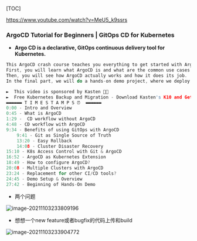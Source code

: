[TOC]



https://www.youtube.com/watch?v=MeU5_k9ssrs

### ArgoCD Tutorial for Beginners | GitOps CD for Kubernetes

- **Argo CD is a declarative, GitOps continuous delivery tool for Kubernetes.**

```c
This ArgoCD crash course teaches you everything to get started with ArgoCD. ArgoCD is a GitOps continuous delivery tool that is gaining popularity in the DevOps world.
First, you will learn what ArgoCD is and what are the common use cases or why we need ArgoCD. 
Then, you will see how ArgoCD actually works and how it does its job.
In the final part, we will do a hands-on demo project, where we deploy ArgoCD in Kubernetes and setup a fully automated CD pipeline for Kubernetes configuration changes to get some practical experience with ArgoCD. 

►  This video is sponsored by Kasten 🙌🏼
►  Free Kubernetes Backup and Migration - Download Kasten's K10 and Get 10 nodes free forever: https://www.kasten.io/nana
▬▬▬▬▬▬ T I M E S T A M P S ⏰  ▬▬▬▬▬▬
0:00 - Intro and Overview
0:45 - What is ArgoCD
1:29 -  CD workflow without ArgoCD
4:48 - CD workflow with ArgoCD
9:34 - Benefits of using GitOps with ArgoCD
    9:41 - Git as Single Source of Truth
    13:20 - Easy Rollback
    14:08 - Cluster Disaster Recovery
15:10 - K8s Access Control with Git & ArgoCD
16:52 - ArgoCD as Kubernetes Extension
18:49 - How to configure ArgoCD?
20:08 - Multiple Clusters with ArgoCD
23:24 - Replacement for other CI/CD tools?
24:45 - Demo Setup & Overview
27:42 - Beginning of Hands-On Demo
```

- 两个问题

![image-20211103233809196](https://tva1.sinaimg.cn/large/008i3skNly1gw2dzbr6pxj31iq0u0jun.jpg)



- 想想一个new feature或者bugfix的代码上传和build 

![image-20211103233904772](https://tva1.sinaimg.cn/large/008i3skNly1gw2e0acesgj31xd0u0dk1.jpg)
